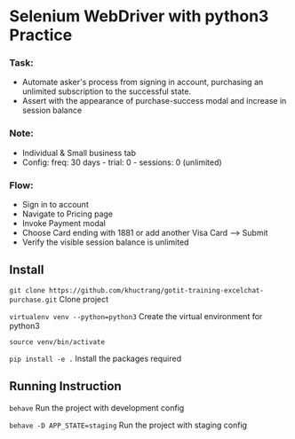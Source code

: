 # Selenium WebDriver with python3 Practice

### Task:
- Automate asker's process from signing in account, purchasing an unlimited subscription to the successful state.
- Assert with the appearance of purchase-success modal and increase in session balance

### Note:
- Individual & Small business tab
- Config: freq: 30 days - trial: 0 - sessions: 0 (unlimited)

### Flow:
- Sign in to account
- Navigate to Pricing page
- Invoke Payment modal
- Choose Card ending with 1881 or add another Visa Card --> Submit
- Verify the visible session balance is unlimited

## Install

```git clone https://github.com/khuctrang/gotit-training-excelchat-purchase.git``` Clone project

```virtualenv venv --python=python3``` Create the virtual environment for python3

```source venv/bin/activate```

```pip install -e .``` Install the packages required 

## Running Instruction

```behave``` Run the project with development config

```behave -D APP_STATE=staging``` Run the project with staging config

